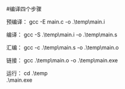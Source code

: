 #编译四个步骤

预编译：
gcc -E main.c -o .\temp\main.i

编译：
gcc -S .\temp\main.i -o .\temp\main.s

汇编：
gcc -c .\temp\main.s -o .\temp\main.o

链接：
gcc .\temp\main.o -o .\temp\main.exe

运行：
cd .\temp\
.\main.exe
